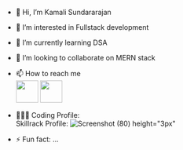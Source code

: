 - 👋 Hi, I’m Kamali Sundararajan
- 👀 I’m interested in Fullstack development
- 🌱 I’m currently learning DSA
- 💞️ I’m looking to collaborate on MERN stack
- 📫 How to reach me
  <br/>  [<img src="https://github.com/Kamalisundar17/Kamalisundar17/assets/142907186/fe23b49e-7bf2-4740-a806-f9ef6fb76d3b" height="45px"/>](https://twitter.com/maksxila)   [<img src="https://github.com/Kamalisundar17/Kamalisundar17/assets/142907186/59acc9c0-cade-46b2-96dd-aa7962f993e2" height="45px"/>](www.linkedin.com/in/kamalisundar)

  
- 👩🏻‍💻 Coding Profile: <br/>
     Skillrack Profile:
  ![Screenshot (80) height="3px"](https://github.com/Kamalisundar17/Kamalisundar17/assets/142907186/bc584315-a76c-4089-94c3-8f1c017a9391)

- ⚡ Fun fact: ...

<!---
Kamalisundar17/Kamalisundar17 is a ✨ special ✨ repository because its `README.md` (this file) appears on your GitHub profile.
You can click the Preview link to take a look at your changes.
--->
